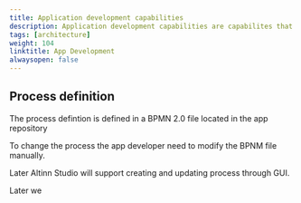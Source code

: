 ```yaml
---
title: Application development capabilities
description: Application development capabilities are capabilites that is used for developing applications in Altinn Studio
tags: [architecture]
weight: 104
linktitle: App Development
alwaysopen: false
---
```







## Process definition
The process defintion is defined in a BPMN 2.0 file located in the app repository 

To change the process the app developer need to modify the BPNM file manually.

Later Altinn Studio will support creating and updating process through GUI.

Later we